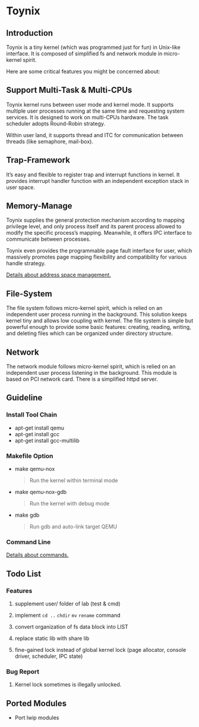 # Toynix

## Introduction

Toynix is a tiny kernel (which was programmed just for fun) in Unix-like interface. It is composed of simplified fs and network module in micro-kernel spirit.

Here are some critical features you might be concerned about:

## Support Multi-Task & Multi-CPUs

Toynix kernel runs between user mode and kernel mode. It supports multiple user processes running at the same time and requesting system services. It is designed to work on multi-CPUs hardware. The task scheduler adopts Round-Robin strategy.

Within user land, it supports thread and ITC for communication between threads (like semaphore, mail-box).

## Trap-Framework

It’s easy and flexible to register trap and interrupt functions in kernel. It provides interrupt handler function with an independent exception stack in user space.

## Memory-Manage

Toynix supplies the general protection mechanism according to mapping privilege level, and only process itself and its parent process allowed to modify the specific process’s mapping. Meanwhile, it offers IPC interface to communicate between processes.

Toynix even provides the programmable page fault interface for user, which massively promotes page mapping flexibility and compatibility for various handle strategy.

[Details about address space management.](./readme/mm.md)

## File-System

The file system follows micro-kernel spirit, which is relied on an independent user process running in the background. This solution keeps kernel tiny and allows low coupling with kernel. The file system is simple but powerful enough to provide some basic features: creating, reading, writing, and deleting files which can be organized under directory structure.

## Network

The network module follows micro-kernel spirit, which is relied on an independent user process listening in the background. This module is based on PCI network card. There is a simplified httpd server.

## Guideline

### Install Tool Chain

* apt-get install qemu
* apt-get install gcc
* apt-get install gcc-multilib

### Makefile Option

* make qemu-nox
  > Run the kernel within terminal mode
* make qemu-nox-gdb
  > Run the kernel with debug mode
* make gdb
  > Run gdb and auto-link target QEMU

### Command Line

[Details about commands.](./readme/command_line.md)

## Todo List

### Features

1. supplement user/ folder of lab (test & cmd)
2. implement `cd ..` `chdir` `mv` `rename` command

1. convert organization of fs data block into LIST
2. replace static lib with share lib
3. fine-gained lock instead of global kernel lock (page allocator, console driver, scheduler, IPC state)

### Bug Report

1. Kernel lock sometimes is illegally unlocked.

## Ported Modules

* Port lwip modules

